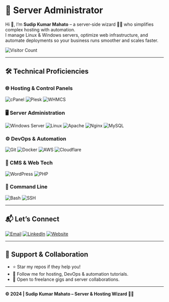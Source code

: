 # 🚀 Server Administrator
Hi 👋, I’m **Sudip Kumar Mahato** – a server-side wizard 🧙‍♂️ who simplifies complex hosting with automation.  
I manage Linux & Windows servers, optimize web infrastructure, and automate deployments so your business runs smoother and scales faster.

![Visitor Count](https://komarev.com/ghpvc/?username=ezsudeep&style=flat-square&color=blue)

---

## 🛠️ Technical Proficiencies

### 🌐 Hosting & Control Panels  
![cPanel](https://img.shields.io/badge/cPanel-FF6C2C?style=flat-square&logo=cpanel&logoColor=white)
![Plesk](https://img.shields.io/badge/Plesk-52BBE6?style=flat-square&logo=plesk&logoColor=white)
![WHMCS](https://img.shields.io/badge/WHMCS-7D1B7D?style=flat-square&logo=whmcs&logoColor=white)

### 🖥️ Server Administration  
![Windows Server](https://img.shields.io/badge/Windows_Server-0078D6?style=flat-square&logo=windows&logoColor=white)
![Linux](https://img.shields.io/badge/Linux-FCC624?style=flat-square&logo=linux&logoColor=black)
![Apache](https://img.shields.io/badge/Apache-D22128?style=flat-square&logo=apache&logoColor=white)
![Nginx](https://img.shields.io/badge/Nginx-009639?style=flat-square&logo=nginx&logoColor=white)
![MySQL](https://img.shields.io/badge/MySQL-4479A1?style=flat-square&logo=mysql&logoColor=white)

### ⚙️ DevOps & Automation  
![Git](https://img.shields.io/badge/Git-F05032?style=flat-square&logo=git&logoColor=white)
![Docker](https://img.shields.io/badge/Docker-2496ED?style=flat-square&logo=docker&logoColor=white)
![AWS](https://img.shields.io/badge/AWS-232F3E?style=flat-square&logo=amazon-aws&logoColor=white)
![Cloudflare](https://img.shields.io/badge/Cloudflare-F38020?style=flat-square&logo=cloudflare&logoColor=white)

### 📝 CMS & Web Tech  
![WordPress](https://img.shields.io/badge/WordPress-21759B?style=flat-square&logo=wordpress&logoColor=white)
![PHP](https://img.shields.io/badge/PHP-777BB4?style=flat-square&logo=php&logoColor=white)

### 🧠 Command Line  
![Bash](https://img.shields.io/badge/Bash-4EAA25?style=flat-square&logo=gnu-bash&logoColor=white)
![SSH](https://img.shields.io/badge/SSH-000000?style=flat-square&logo=ssh&logoColor=white)

---

## 📬 Let’s Connect

[![Email](https://img.shields.io/badge/Gmail-D14836?style=flat-square&logo=gmail&logoColor=white)](mailto:ezsudeep@gmail.com)
[![LinkedIn](https://img.shields.io/badge/LinkedIn-0077B5?style=flat-square&logo=linkedin&logoColor=white)](https://linkedin.com/in/ezsudeep)
[![Website](https://img.shields.io/badge/Website-000000?style=flat-square&logo=google-chrome&logoColor=white)](https://protozoahost.com)

---

## 🙌 Support & Collaboration

- ⭐ Star my repos if they help you!
- 🔔 Follow me for hosting, DevOps & automation tutorials.
- 💬 Open to freelance gigs and server collaborations.

---

**© 2024 | Sudip Kumar Mahato – Server & Hosting Wizard 🧙‍♂️**
